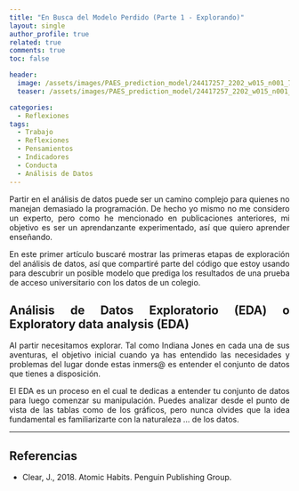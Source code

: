 ```yaml
---
title: "En Busca del Modelo Perdido (Parte 1 - Explorando)"
layout: single
author_profile: true
related: true
comments: true
toc: false

header:
  image: /assets/images/PAES_prediction_model/24417257_2202_w015_n001_735b_p15_735.jpg
  teaser: /assets/images/PAES_prediction_model/24417257_2202_w015_n001_735b_p15_735.jpg

categories:
  - Reflexiones
tags:
  - Trabajo
  - Reflexiones
  - Pensamientos
  - Indicadores
  - Conducta
  - Análisis de Datos
---
```

<div align="justify" markdown="1">
Partir en el análisis de datos puede ser un camino complejo para quienes no manejan demasiado la programación. De hecho yo mismo no me considero un experto, pero como he mencionado en publicaciones anteriores, mi objetivo es ser un aprendanzante experimentado, así que quiero aprender enseñando.

En este primer artículo buscaré mostrar las primeras etapas de exploración del análisis de datos, así que compartiré parte del código que estoy usando para descubrir un posible modelo que prediga los resultados de una prueba de acceso universitario con los datos de un colegio. 

## Análisis de Datos Exploratorio (EDA) o Exploratory data analysis (EDA)

Al partir necesitamos explorar. Tal como Indiana Jones en cada una de sus aventuras, el objetivo inicial cuando ya has entendido las necesidades y problemas del lugar donde estas inmers@ es entender el conjunto de datos que tienes a disposición.

El EDA es un proceso en el cual te dedicas a entender tu conjunto de datos para luego comenzar su manipulación. Puedes analizar desde el punto de vista de las tablas como de los gráficos, pero nunca olvides que la idea fundamental es familiarizarte con la naturaleza ... de los datos. 

</div>


---

## Referencias

- Clear, J., 2018. Atomic Habits. Penguin Publishing Group.



